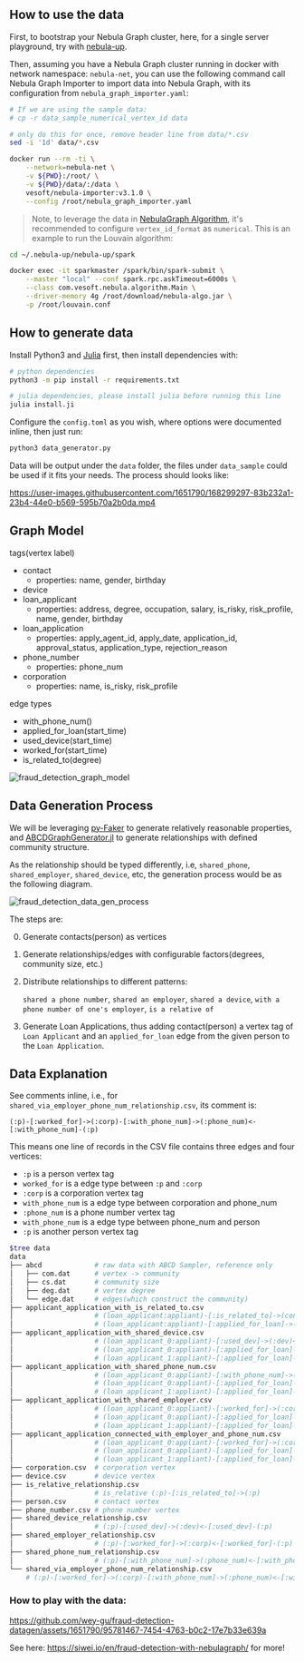 ## How to use the data

First, to bootstrap your Nebula Graph cluster, here, for a single server playground, try with [nebula-up](https://github.com/wey-gu/nebula-up/).

Then, assuming you have a Nebula Graph cluster running in docker with network namespace: `nebula-net`, you can use the following command call Nebula Graph Importer to import data into Nebula Graph, with its configuration from `nebula_graph_importer.yaml`:

```bash
# If we are using the sample data:
# cp -r data_sample_numerical_vertex_id data

# only do this for once, remove header line from data/*.csv
sed -i '1d' data/*.csv

docker run --rm -ti \
    --network=nebula-net \
    -v ${PWD}:/root/ \
    -v ${PWD}/data/:/data \
    vesoft/nebula-importer:v3.1.0 \
    --config /root/nebula_graph_importer.yaml
```

> Note, to leverage the data in [NebulaGraph Algorithm](https://github.com/vesoft-inc/nebula-algorithm/), it's recommended to configure `vertex_id_format` as `numerical`.
> This is an example to run the Louvain algorithm:
```bash
cd ~/.nebula-up/nebula-up/spark

docker exec -it sparkmaster /spark/bin/spark-submit \
    --master "local" --conf spark.rpc.askTimeout=6000s \
    --class com.vesoft.nebula.algorithm.Main \
    --driver-memory 4g /root/download/nebula-algo.jar \
    -p /root/louvain.conf
```

## How to generate data

Install Python3 and [Julia](https://www.google.com/search?q=how+to+install+julia) first, then install dependencies with:

```bash
# python dependencies
python3 -m pip install -r requirements.txt

# julia dependencies, please install julia before running this line
julia install.ji
```

Configure the `config.toml` as you wish, where options were documented inline, then just run:

```bash
python3 data_generator.py
```

Data will be output under the `data` folder, the files under `data_sample` could be used if it fits your needs. The process should looks like:

https://user-images.githubusercontent.com/1651790/168299297-83b232a1-23b4-44e0-b569-595b70a2b0da.mp4

## Graph Model

tags(vertex label)

- contact
  - properties: name, gender, birthday
- device
- loan_applicant
  - properties: address, degree, occupation, salary, is_risky, risk_profile, name, gender, birthday
- loan_application
  - properties: apply_agent_id, apply_date, application_id, approval_status, application_type, rejection_reason
- phone_number
  - properties: phone_num
- corporation
  - properties: name, is_risky, risk_profile

edge types

- with_phone_num()
- applied_for_loan(start_time)
- used_device(start_time)
- worked_for(start_time)
- is_related_to(degree)

![fraud_detection_graph_model](images/fraud_detection_graph_model.svg)

## Data Generation Process

We will be leveraging [py-Faker](https://github.com/joke2k/faker) to generate relatively reasonable properties, and [ABCDGraphGenerator.jl](https://github.com/bkamins/ABCDGraphGenerator.jl) to generate relationships with defined community structure.

As the relationship should be typed differently, i.e, `shared_phone`, `shared_employer`, `shared_device`, etc, the generation process would be as the following diagram.

![fraud_detection_data_gen_process](images/fraud_detection_data_gen_process.svg)

The steps are:

0. Generate contacts(person) as vertices

1. Generate relationships/edges with configurable factors(degrees, community size, etc.)

2. Distribute relationships to different patterns:

   `shared a phone number`, `shared an employer`,  `shared a device`, `with a phone number of one's employer`, `is a relative of`

3. Generate Loan Applications, thus adding contact(person) a vertex tag of `Loan Applicant` and an `applied_for_loan` edge from the given person to the `Loan Application`.



## Data Explanation

See comments inline, i.e., for `shared_via_employer_phone_num_relationship.csv`, its comment is:
```cypher
(:p)-[:worked_for]->(:corp)-[:with_phone_num]->(:phone_num)<-[:with_phone_num]-(:p)
```
This means one line of records in the CSV file contains three edges and four vertices:
- `:p` is a person vertex tag
- `worked_for` is a edge type between `:p` and `:corp`
- `:corp` is a corporation vertex tag
- `with_phone_num` is a edge type between corporation and phone_num
- `:phone_num` is a phone number vertex tag
- `with_phone_num` is a edge type between phone_num and person
- `:p` is another person vertex tag


```bash
$tree data
data
├── abcd             # raw data with ABCD Sampler, reference only
│   ├── com.dat      # vertex -> community
│   ├── cs.dat       # community size
│   ├── deg.dat      # vertex degree
│   └── edge.dat     # edges(which construct the community)
├── applicant_application_with_is_related_to.csv
│                    # (loan_applicant:appliant)-[:is_related_to]->(contact:person)
│                    # (loan_applicant:appliant)-[:applied_for_loan]->(app:loan_application)
├── applicant_application_with_shared_device.csv
│                    # (loan_applicant_0:appliant)-[:used_dev]->(:dev)<-[:used_dev]-(loan_applicant_1:appliant)
│                    # (loan_applicant_0:appliant)-[:applied_for_loan]->(app_0:loan_application)
│                    # (loan_applicant_1:appliant)-[:applied_for_loan]->(app_1:loan_application)
├── applicant_application_with_shared_phone_num.csv
│                    # (loan_applicant_0:appliant)-[:with_phone_num]->(:phone_num)<-[:with_phone_num]-(loan_applicant_1:appliant)
│                    # (loan_applicant_0:appliant)-[:applied_for_loan]->(app_0:loan_application)
│                    # (loan_applicant_1:appliant)-[:applied_for_loan]->(app_1:loan_application)
├── applicant_application_with_shared_employer.csv
│                    # (loan_applicant_0:appliant)-[:worked_for]->(:corp)<-[:worked_for]-(loan_applicant_1:appliant)
│                    # (loan_applicant_0:appliant)-[:applied_for_loan]->(app_0:loan_application)
│                    # (loan_applicant_1:appliant)-[:applied_for_loan]->(app_1:loan_application)
├── applicant_application_connected_with_employer_and_phone_num.csv
│                    # (loan_applicant_0:appliant)-[:worked_for]->(:corp)-[:with_phone_num]->(:phone_num)<-[:with_phone_num]-(loan_applicant_1:appliant)
│                    # (loan_applicant_0:appliant)-[:applied_for_loan]->(app_0:loan_application)
│                    # (loan_applicant_1:appliant)-[:applied_for_loan]->(app_1:loan_application)
├── corporation.csv  # corporation vertex
├── device.csv       # device vertex
├── is_relative_relationship.csv
│                    # is_relative (:p)-[:is_related_to]->(:p)
├── person.csv       # contact vertex
├── phone_number.csv # phone number vertex
├── shared_device_relationship.csv
│                    # (:p)-[:used_dev]->(:dev)<-[:used_dev]-(:p)
├── shared_employer_relationship.csv
│                    # (:p)-[:worked_for]->(:corp)<-[:worked_for]-(:p)
├── shared_phone_num_relationship.csv
│                    # (:p)-[:with_phone_num]->(:phone_num)<-[:with_phone_num]-(:p)
└── shared_via_employer_phone_num_relationship.csv
    # (:p)-[:worked_for]->(:corp)-[:with_phone_num]->(:phone_num)<-[:with_phone_num]-(:p)
```

### How to play with the data:

https://github.com/wey-gu/fraud-detection-datagen/assets/1651790/95781467-7454-4763-b0c2-17e7b33e639a

See here: https://siwei.io/en/fraud-detection-with-nebulagraph/ for more!
